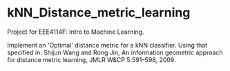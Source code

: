 # kNN_Distance_metric_learning
Project for EEE4114F: Intro to Machine Learning. 

Implement an 'Optimal' distance metric for a kNN classifier. Using that specified in:
Shijun Wang and Rong Jin, An information geometric approach for distance metric learning, JMLR W&CP 5:591–598, 2009.
